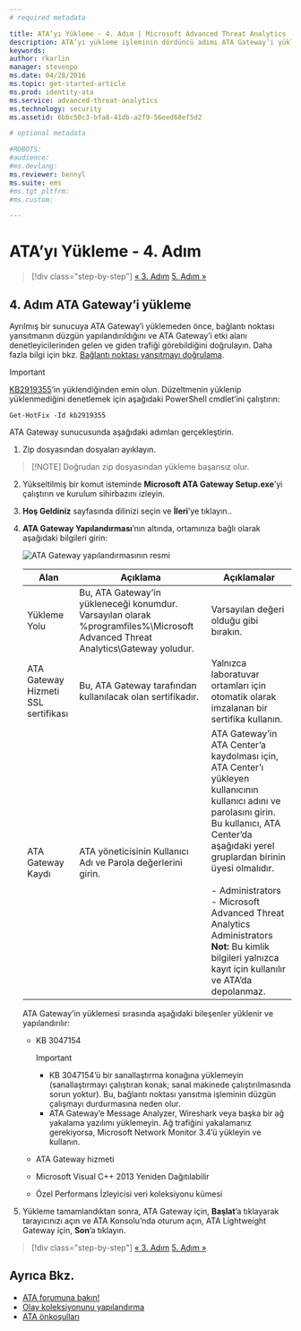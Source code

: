 ```yaml
---
# required metadata

title: ATA’yı Yükleme - 4. Adım | Microsoft Advanced Threat Analytics
description: ATA’yı yükleme işleminin dördüncü adımı ATA Gateway’i yüklemenize yardımcı olur.
keywords:
author: rkarlin
manager: stevenpo
ms.date: 04/28/2016
ms.topic: get-started-article
ms.prod: identity-ata
ms.service: advanced-threat-analytics
ms.technology: security
ms.assetid: 6bbc50c3-bfa8-41db-a2f9-56eed68ef5d2

# optional metadata

#ROBOTS:
#audience:
#ms.devlang:
ms.reviewer: bennyl
ms.suite: ems
#ms.tgt_pltfrm:
#ms.custom:

---
```


# ATA’yı Yükleme - 4. Adım

>[!div class="step-by-step"]
[« 3. Adım](install-ata-step3.md)
[5. Adım »](install-ata-step5.md)

## 4. Adım ATA Gateway’i yükleme

Ayrılmış bir sunucuya ATA Gateway’i yüklemeden önce, bağlantı noktası yansıtmanın düzgün yapılandırıldığını ve ATA Gateway’i etki alanı denetleyicilerinden gelen ve giden trafiği görebildiğini doğrulayın. Daha fazla bilgi için bkz. [Bağlantı noktası yansıtmayı doğrulama](validate-port-mirroring.md).


> [!IMPORTANT]
> [KB2919355](http://support.microsoft.com/kb/2919355/)’in yüklendiğinden emin olun.  Düzeltmenin yüklenip yüklenmediğini denetlemek için aşağıdaki PowerShell cmdlet’ini çalıştırın:
>
> `Get-HotFix -Id kb2919355`

ATA Gateway sunucusunda aşağıdaki adımları gerçekleştirin.

1.  Zip dosyasından dosyaları ayıklayın. 
> [!NOTE] Doğrudan zip dosyasından yükleme başarısız olur.

2.  Yükseltilmiş bir komut isteminde **Microsoft ATA Gateway Setup.exe**’yi çalıştırın ve kurulum sihirbazını izleyin.

3.  **Hoş Geldiniz** sayfasında dilinizi seçin ve **İleri**’ye tıklayın..

4.  **ATA Gateway Yapılandırması**’nın altında, ortamınıza bağlı olarak aşağıdaki bilgileri girin:

    ![ATA Gateway yapılandırmasının resmi](media/ATA-Gateway-Configuration.JPG)

    |Alan|Açıklama|Açıklamalar|
    |---------|---------------|------------|
    |Yükleme Yolu|Bu, ATA Gateway’in yükleneceği konumdur. Varsayılan olarak %programfiles%\Microsoft Advanced Threat Analytics\Gateway yoludur.|Varsayılan değeri olduğu gibi bırakın.|
    |ATA Gateway Hizmeti SSL sertifikası|Bu, ATA Gateway tarafından kullanılacak olan sertifikadır.|Yalnızca laboratuvar ortamları için otomatik olarak imzalanan bir sertifika kullanın.|
    |ATA Gateway Kaydı|ATA yöneticisinin Kullanıcı Adı ve Parola değerlerini girin.|ATA Gateway’in ATA Center’a kaydolması için, ATA Center’ı yükleyen kullanıcının kullanıcı adını ve parolasını girin. Bu kullanıcı, ATA Center’da aşağıdaki yerel gruplardan birinin üyesi olmalıdır.<br /><br />-   Administrators<br />-   Microsoft Advanced Threat Analytics Administrators **Not:** Bu kimlik bilgileri yalnızca kayıt için kullanılır ve ATA’da depolanmaz.|
    ATA Gateway’in yüklemesi sırasında aşağıdaki bileşenler yüklenir ve yapılandırılır:

    -   KB 3047154

        > [!IMPORTANT]
        > -   KB 3047154’ü bir sanallaştırma konağına yüklemeyin (sanallaştırmayı çalıştıran konak; sanal makinede çalıştırılmasında sorun yoktur). Bu, bağlantı noktası yansıtma işleminin düzgün çalışmayı durdurmasına neden olur. 
        > -   ATA Gateway’e Message Analyzer, Wireshark veya başka bir ağ yakalama yazılımı yüklemeyin. Ağ trafiğini yakalamanız gerekiyorsa, Microsoft Network Monitor 3.4’ü yükleyin ve kullanın.

    -   ATA Gateway hizmeti

    -   Microsoft Visual C++ 2013 Yeniden Dağıtılabilir

    -   Özel Performans İzleyicisi veri koleksiyonu kümesi

5.  Yükleme tamamlandıktan sonra, ATA Gateway için, **Başlat**’a tıklayarak tarayıcınızı açın ve ATA Konsolu’nda oturum açın, ATA Lightweight Gateway için, **Son**’a tıklayın.


>[!div class="step-by-step"]
[« 3. Adım](install-ata-step3.md)
[5. Adım »](install-ata-step5.md)

## Ayrıca Bkz.

- [ATA forumuna bakın!](https://social.technet.microsoft.com/Forums/security/en-US/home?forum=mata)
- [Olay koleksiyonunu yapılandırma](configure-event-collection.md)
- [ATA önkoşulları](/advanced-threat-analytics/plan-design/ata-prerequisites)



<!--HONumber=May16_HO1-->


